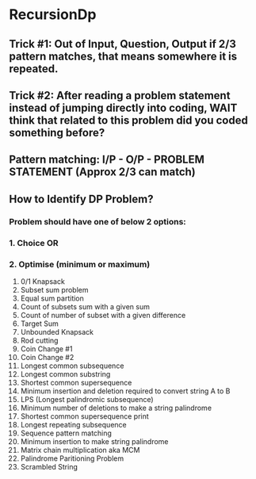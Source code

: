 # RecursionDp
## Trick #1: Out of Input, Question, Output if 2/3 pattern matches, that means somewhere it is repeated.
## Trick #2: After reading a problem statement instead of jumping directly into coding, WAIT think that related to this problem did you coded something before?
## Pattern matching: I/P - O/P - PROBLEM STATEMENT (Approx 2/3 can match)
## How to Identify DP Problem?
### Problem should have one of below 2 options:
### 1. Choice OR
### 2. Optimise (minimum or maximum)
1. 0/1 Knapsack
2. Subset sum problem
3. Equal sum partition
4. Count of subsets sum with a given sum
5. Count of number of subset with a given difference
6. Target Sum
7. Unbounded Knapsack
8. Rod cutting
9. Coin Change #1
10. Coin Change #2
11. Longest common subsequence
12. Longest common substring
13. Shortest common supersequence
14. Minimum insertion and deletion required to convert string A to B
15. LPS (Longest palindromic subsequence)
16. Minimum number of deletions to make a string palindrome
17. Shortest common supersequence print
18. Longest repeating subsequence
19. Sequence pattern matching
20. Minimum insertion to make string palindrome
21. Matrix chain multiplication aka MCM
22. Palindrome Paritioning Problem
23. Scrambled String
